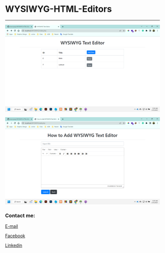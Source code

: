 
# WYSIWYG-HTML-Editors
---

<img src="image.png"
     alt="image"/>


<img src="picture.png"
     alt="picture"/>



<!-- all link is here -->


### Contact me:

[E-mail](tanvirpoly@gmail.com)

[Facebook]( https://www.facebook.com/tanvirfbid)

[Linkedin]( https://www.linkedin.com/in/tanvirx/)
